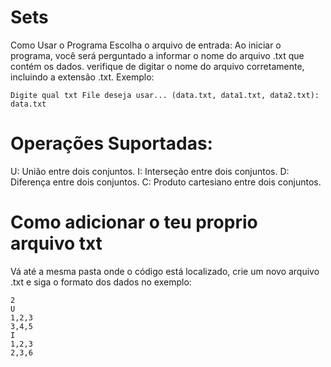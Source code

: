 # Sets

Como Usar o Programa
Escolha o arquivo de entrada: Ao iniciar o programa, você será perguntado a informar o nome do arquivo .txt que contém os dados. verifique de digitar o nome do arquivo corretamente, incluindo a extensão .txt. Exemplo:

```
Digite qual txt File deseja usar... (data.txt, data1.txt, data2.txt): data.txt
```

# Operações Suportadas:

U: União entre dois conjuntos.
I: Interseção entre dois conjuntos.
D: Diferença entre dois conjuntos.
C: Produto cartesiano entre dois conjuntos.

# Como adicionar o teu proprio arquivo txt

Vá até a mesma pasta onde o código está localizado, crie um novo arquivo .txt e siga o formato dos dados no exemplo:

```
2
U
1,2,3
3,4,5
I
1,2,3
2,3,6
```
